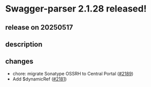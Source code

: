 # Swagger-parser 2.1.28 released!

## release on 20250517

## description

## changes

* chore: migrate Sonatype OSSRH to Central Portal (<a class="issue-link js-issue-link" data-error-text="Failed to load title" data-id="3070661157" data-permission-text="Title is private" data-url="https://github.com/swagger-api/swagger-parser/issues/2189" data-hovercard-type="pull_request" data-hovercard-url="/swagger-api/swagger-parser/pull/2189/hovercard" href="https://github.com/swagger-api/swagger-parser/pull/2189">#2189</a>)
* Add $dynamicRef (<a class="issue-link js-issue-link" data-error-text="Failed to load title" data-id="3062930809" data-permission-text="Title is private" data-url="https://github.com/swagger-api/swagger-parser/issues/2181" data-hovercard-type="pull_request" data-hovercard-url="/swagger-api/swagger-parser/pull/2181/hovercard" href="https://github.com/swagger-api/swagger-parser/pull/2181">#2181</a>)


